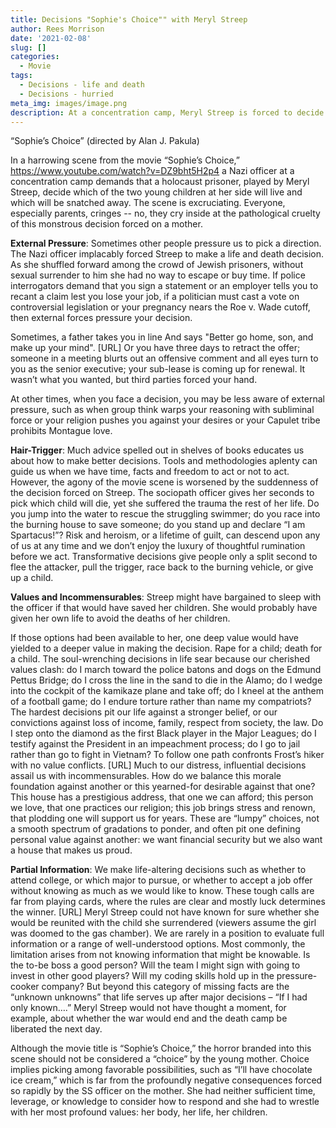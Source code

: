 ```yaml
---
title: Decisions "Sophie's Choice"" with Meryl Streep
author: Rees Morrison
date: '2021-02-08'
slug: []
categories:
  - Movie
tags:
  - Decisions - life and death
  - Decisions - hurried
meta_img: images/image.png
description: At a concentration camp, Meryl Streep is forced to decide which of her two children she will keep, and which will die.
---
```


“Sophie’s Choice” (directed by Alan J. Pakula)

In a harrowing scene from the movie “Sophie’s Choice,” https://www.youtube.com/watch?v=DZ9bht5H2p4 a Nazi officer at a concentration camp demands that a holocaust prisoner, played by Meryl Streep, decide which of the two young children at her side will live and which will be snatched  away.  The scene is excruciating.  Everyone, especially parents, cringes -- no, they cry inside at the pathological cruelty of this monstrous decision forced on a mother.  
 
**External Pressure**:  Sometimes other people pressure us to pick a direction.  The Nazi officer implacably forced Streep to make a life and death decision.  As she shuffled forward among the crowd of Jewish prisoners, without sexual surrender to him she had no way to escape or buy time.  If police interrogators demand that you sign a statement or an employer tells you to recant a claim lest you lose your job, if a politician must cast a vote on controversial legislation or your pregnancy nears the Roe v. Wade cutoff, then external forces pressure your decision.

Sometimes, a father takes you in line
And says "Better go home, son, and make up your mind". [URL]  Or you have three days to retract the offer; someone in a meeting blurts out an offensive comment and all eyes turn to you as the senior executive; your sub-lease is coming up for renewal.  It wasn’t what you wanted, but third parties forced your hand.

At other times, when you face a decision, you may be less aware of external pressure, such as when group think warps your reasoning with subliminal force or your religion pushes you against your desires or your Capulet tribe prohibits Montague love.

**Hair-Trigger**:  Much advice spelled out in shelves of books educates us about how to make better decisions.  Tools and methodologies aplenty can guide us when we have time, facts and freedom to act or not to act.  However, the agony of the movie scene is worsened by the suddenness of the decision forced on Streep.  The sociopath officer gives her seconds to pick which child will die, yet she suffered the trauma the rest of her life.  Do you jump into the water to rescue the struggling swimmer; do you race into the burning house to save someone; do you stand up and declare “I am Spartacus!”?  Risk and heroism, or a lifetime of guilt, can descend upon any of us at any time and we don’t enjoy the luxury of thoughtful rumination before we act.  Transformative decisions give people only a split second to flee the attacker, pull the trigger, race back to the burning vehicle, or give up a child.

**Values and Incommensurables**:  Streep might have bargained to sleep with the officer if that would have saved her children.  She would probably have given her own life to avoid the deaths of her children.

If those options had been available to her, one deep value would have yielded to a deeper value in making the decision.  Rape for a child; death for a child. The soul-wrenching decisions in life sear because our cherished values clash: do I march toward the police batons and dogs on the Edmund Pettus Bridge; do I cross the line in the sand to die in the Alamo; do I wedge into the cockpit of the kamikaze plane and take off; do I kneel at the anthem of a football game; do I endure torture rather than name my compatriots?  The hardest decisions pit our life against a stronger belief, or our convictions against loss of income, family, respect from society, the law.  Do I step onto the diamond as the first Black player in the Major Leagues; do I testify against the President in an impeachment process; do I go to jail rather than go to fight in Vietnam?
To follow one path confronts Frost’s hiker with no value conflicts. [URL] Much to our distress, influential decisions assail us with incommensurables. How do we balance this morale foundation against another or this yearned-for desirable against that one?   This house has a prestigious address, that one we can afford; this person we love, that one practices our religion; this job brings stress and renown, that plodding one will support us for years.   These are “lumpy” choices, not a smooth spectrum of gradations to ponder, and often pit one defining personal value against another:  we want financial security but we also want a house that makes us proud.  

**Partial Information**:  We make life-altering decisions such as whether to attend college, or which major to pursue, or whether to accept a job offer without knowing as much as we would like to know.  These tough calls are far from playing cards, where the rules are clear and mostly luck determines the winner.  [URL] Meryl Streep could not have known for sure whether she would be reunited with the child she surrendered (viewers assume the girl was doomed to the gas chamber).   We are rarely 
in a position to evaluate full information or a range of well-understood options.  Most commonly, the limitation arises from not knowing information that might be knowable.  Is the to-be boss a good person?   Will the team I might sign with going to invest in other good players?   Will my coding skills hold up in the pressure-cooker company?  But beyond this category of missing facts are the “unknown unknowns” that life serves up after major decisions – “If I had only known….”  Meryl Streep would not have thought a moment, for example, about whether the war would end and the death camp be liberated the next day.


Although the movie title is “Sophie’s Choice,” the horror branded into this scene should not be considered a “choice” by the young mother.  Choice implies picking among favorable possibilities, such as “I’ll have chocolate ice cream,” which is far from the profoundly negative consequences forced so rapidly by the SS officer on the mother.  She had neither sufficient time, leverage, or knowledge to consider how to respond and she had to wrestle with her most profound values: her body, her life, her children. 
